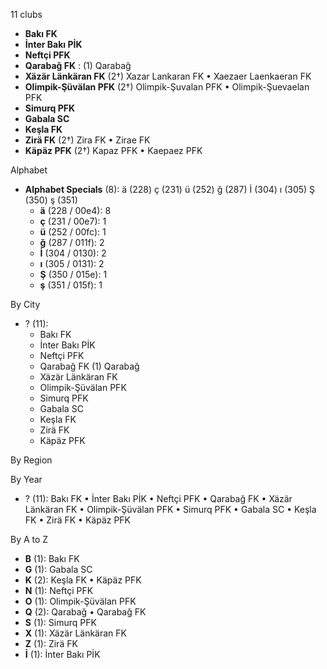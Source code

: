 11 clubs

- **Bakı FK**
- **İnter Bakı PİK**
- **Neftçi PFK**
- **Qarabağ FK** : (1) Qarabağ
- **Xäzär Länkäran FK** (2†) Xazar Lankaran FK • Xaezaer Laenkaeran FK
- **Olimpik-Şüvälan PFK** (2†) Olimpik-Şuvalan PFK • Olimpik-Şuevaelan PFK
- **Simurq PFK**
- **Gabala SC**
- **Keşla FK**
- **Zirä FK** (2†) Zira FK • Zirae FK
- **Käpäz PFK** (2†) Kapaz PFK • Kaepaez PFK




Alphabet

- **Alphabet Specials** (8):  ä (228) ç (231) ü (252) ğ (287) İ (304) ı (305) Ş (350) ş (351)
  - **ä** (228 / 00e4): 8
  - **ç** (231 / 00e7): 1
  - **ü** (252 / 00fc): 1
  - **ğ** (287 / 011f): 2
  - **İ** (304 / 0130): 2
  - **ı** (305 / 0131): 2
  - **Ş** (350 / 015e): 1
  - **ş** (351 / 015f): 1




By City

- ? (11): 
  - Bakı FK 
  - İnter Bakı PİK 
  - Neftçi PFK 
  - Qarabağ FK  (1) Qarabağ
  - Xäzär Länkäran FK 
  - Olimpik-Şüvälan PFK 
  - Simurq PFK 
  - Gabala SC 
  - Keşla FK 
  - Zirä FK 
  - Käpäz PFK 




By Region





By Year

- ? (11):   Bakı FK • İnter Bakı PİK • Neftçi PFK • Qarabağ FK • Xäzär Länkäran FK • Olimpik-Şüvälan PFK • Simurq PFK • Gabala SC • Keşla FK • Zirä FK • Käpäz PFK






By A to Z

- **B** (1): Bakı FK
- **G** (1): Gabala SC
- **K** (2): Keşla FK • Käpäz PFK
- **N** (1): Neftçi PFK
- **O** (1): Olimpik-Şüvälan PFK
- **Q** (2): Qarabağ • Qarabağ FK
- **S** (1): Simurq PFK
- **X** (1): Xäzär Länkäran FK
- **Z** (1): Zirä FK
- **İ** (1): İnter Bakı PİK




